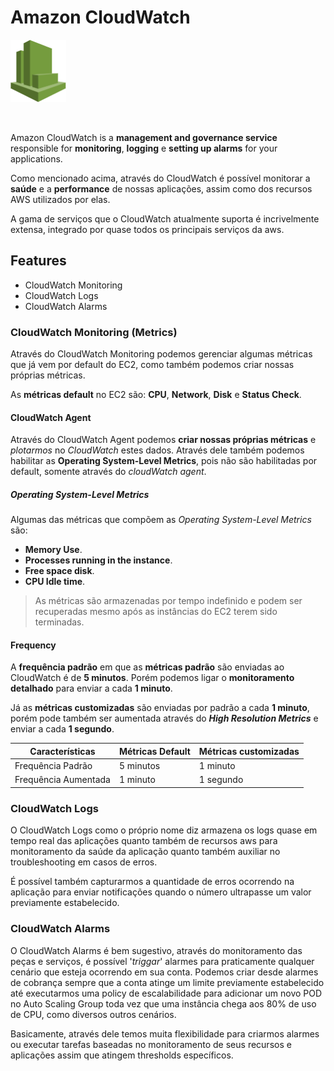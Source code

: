 # Amazon CloudWatch

<img height=100px; alt="cloudwatch_logo" src="../../../images/cloudwatch.png" />

<p>&nbsp;</p>

Amazon CloudWatch is a **management and governance service** responsible for **monitoring**, **logging** e **setting up alarms** for your applications.

Como mencionado acima, através do CloudWatch é possível monitorar a **saúde** e a **performance** de nossas aplicações, assim como dos recursos AWS utilizados por elas.

A gama de serviços que o CloudWatch atualmente suporta é incrivelmente extensa, integrado por quase todos os principais serviços da aws.

## Features

- CloudWatch Monitoring
- CloudWatch Logs
- CloudWatch Alarms

### CloudWatch Monitoring (Metrics)

Através do CloudWatch Monitoring podemos gerenciar algumas métricas que já vem por default do EC2, como também podemos criar nossas próprias métricas.

As **métricas default** no EC2 são: **CPU**, **Network**, **Disk** e **Status Check**.

#### CloudWatch Agent

Através do CloudWatch Agent podemos **criar nossas próprias métricas** e *plotarmos* no *CloudWatch* estes dados. Através dele também podemos habilitar as **Operating System-Level Metrics**, pois não são habilitadas por default, somente através do *cloudWatch agent*.

##### Operating System-Level Metrics

Algumas das métricas que compõem as *Operating System-Level Metrics* são:

- **Memory Use**.
- **Processes running in the instance**.
- **Free space disk**.
- **CPU Idle time**.

> As métricas são armazenadas por tempo indefinido e podem ser recuperadas mesmo após as instâncias do EC2 terem sido terminadas.

#### Frequency

A **frequência padrão** em que as **métricas padrão** são enviadas ao CloudWatch é de **5 minutos**. Porém podemos ligar o **monitoramento detalhado** para enviar a cada **1 minuto**.

Já as **métricas customizadas** são enviadas por padrão a cada **1 minuto**, porém pode também ser aumentada através do ***High Resolution Metrics*** e enviar a cada **1 segundo**.

Características      | Métricas Default | Métricas customizadas | 
-------------------- | ---------------- | --------------------- |
Frequência Padrão    | 5 minutos        | 1 minuto              |
Frequência Aumentada | 1 minuto         | 1 segundo             |

### CloudWatch Logs

O CloudWatch Logs como o próprio nome diz armazena os logs quase em tempo real das aplicações quanto também de recursos aws para monitoramento da saúde da aplicação quanto também auxiliar no troubleshooting em casos de erros.

É possível também capturarmos a quantidade de erros ocorrendo na aplicação para enviar notificações quando o número ultrapasse um valor previamente estabelecido.

### CloudWatch Alarms

O CloudWatch Alarms é bem sugestivo, através do monitoramento das peças e serviços, é possível '*triggar*' alarmes para praticamente qualquer cenário que esteja ocorrendo em sua conta. Podemos criar desde alarmes de cobrança sempre que a conta atinge um limite previamente estabelecido até executarmos uma policy de escalabilidade para adicionar um novo POD no Auto Scaling Group toda vez que uma instância chega aos 80% de uso de CPU, como diversos outros cenários.

Basicamente, através dele temos muita flexibilidade para criarmos alarmes ou executar tarefas baseadas no monitoramento de seus recursos e aplicações assim que atingem thresholds específicos.